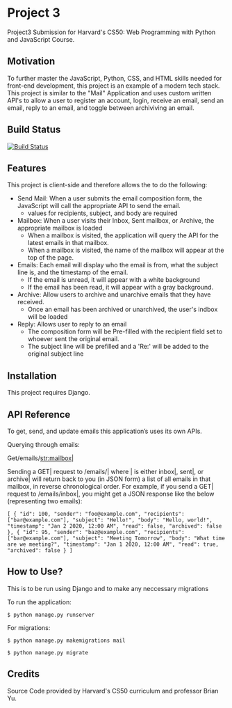 # Project 3

Project3 Submission for Harvard's CS50: Web Programming with Python and JavaScript Course.

## Motivation
To further master the JavaScript, Python, CSS, and HTML skills needed for front-end development, this project is an example of a modern tech stack. This project is similar to the "Mail" Application and uses custom written API's to allow a user to register an account, login, receive an email, send an email, reply to an email, and toggle between archiviving an email.

## Build Status
[![Build Status](https://travis-ci.com/username/projectname.svg?branch=master)](https://travis-ci.com/username/projectname)

## Features
This project is client-side and therefore allows the to do the following:
* Send Mail: When a user submits the email composition form, the JavaScript will call the appropriate API to send the email.
  * values for recipients, subject, and body are required
* Mailbox: When a user visits their Inbox, Sent mailbox, or Archive, the appropriate mailbox is loaded
  * When a mailbox is visited, the application will query the API for the latest emails in that mailbox.
  * When a mailbox is visited, the name of the mailbox will appear at the top of the page.
* Emails: Each email will display who the email is from, what the subject line is, and the timestamp of the email.
  * If the email is unread, it will appear with a white background
  * If the email has been read, it will appear with a gray background.
* Archive: Allow users to archive and unarchive emails that they have received.
  * Once an email has been archived or unarchived, the user's indbox will be loaded
* Reply: Allows user to reply to an email 
  * The composition form will be Pre-filled with the recipient field set to whoever sent the original email.
  * The subject line will be prefilled and a 'Re:' will be added to the original subject line

## Installation
This project requires Django.

## API Reference
To get, send, and update emails this application’s uses its own APIs.

Querying through emails:

Get/emails/<str:mailbox>|

Sending a GET| request to /emails/<mailbox>| where <mailbox>| is either inbox|, sent|, or archive| will return back to you (in JSON form) a list of all emails in that mailbox, in reverse chronological order. For example, if you send a GET| request to /emails/inbox|, you might get a JSON response like the below (representing two emails):

``
[
    {
        "id": 100,
        "sender": "foo@example.com",
        "recipients": ["bar@example.com"],
        "subject": "Hello!",
        "body": "Hello, world!",
        "timestamp": "Jan 2 2020, 12:00 AM",
        "read": false,
        "archived": false
    },
    {
        "id": 95,
        "sender": "baz@example.com",
        "recipients": ["bar@example.com"],
        "subject": "Meeting Tomorrow",
        "body": "What time are we meeting?",
        "timestamp": "Jan 1 2020, 12:00 AM",
        "read": true,
        "archived": false
    }
]
``

## How to Use?
This is to be run using Django and to make any neccessary migrations  

To run the application: 
```
$ python manage.py runserver
```
For migrations:
```
$ python manage.py makemigrations mail
```
```
$ python manage.py migrate
```

## Credits
Source Code provided by Harvard's CS50 curriculum and professor Brian Yu.
